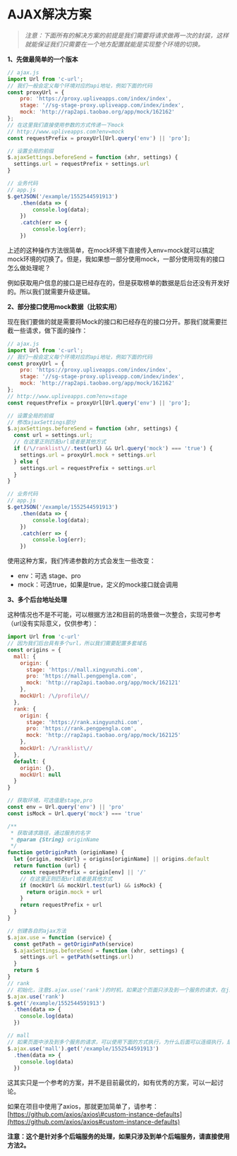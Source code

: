 # AJAX解决方案

> _注意：下面所有的解决方案的前提是我们需要将请求做再一次的封装，这样就能保证我们只需要在一个地方配置就能是实现整个环境的切换。_

**1、先做最简单的一个版本**

```js
// ajax.js
import Url from 'c-url';
// 我们一般会定义每个环境对应的api地址，例如下面的代码
const proxyUrl = {
    pro: 'https://proxy.upliveapps.com/index/index',
    stage: '//sg-stage-proxy.upliveapp.com/index/index',
    mock: 'http://rap2api.taobao.org/app/mock/162162'
};
// 在这里我们直接使用参数的方式传递一下mock
// http://www.upliveapps.com?env=mock
const requestPrefix = proxyUrl[Url.query('env') || 'pro'];

// 设置全局的前缀
$.ajaxSettings.beforeSend = function (xhr, settings) {
  settings.url = requestPrefix + settings.url
}

// 业务代码
// app.js
$.getJSON('/example/1552544591913')
    .then(data => {
        console.log(data);
    })
    .catch(err => {
        console.log(err);
    })
```

上述的这种操作方法很简单，在mock环境下直接传入env=mock就可以搞定mock环境的切换了。但是，我如果想一部分使用mock，一部分使用现有的接口怎么做处理呢？

例如获取用户信息的接口是已经存在的，但是获取榜单的数据是后台还没有开发好的。所以我们就需要升级逻辑。

**2、部分接口使用mock数据（比较实用）**

现在我们要做的就是需要将Mock的接口和已经存在的接口分开。那我们就需要拦截一些请求，做下面的操作：

```js
// ajax.js
import Url from 'c-url';
// 我们一般会定义每个环境对应的api地址，例如下面的代码
const proxyUrl = {
    pro: 'https://proxy.upliveapps.com/index/index',
    stage: '//sg-stage-proxy.upliveapp.com/index/index',
    mock: 'http://rap2api.taobao.org/app/mock/162162'
};
// http://www.upliveapps.com?env=stage
const requestPrefix = proxyUrl[Url.query('env') || 'pro'];

// 设置全局的前缀
// 修改ajaxSettings部分
$.ajaxSettings.beforeSend = function (xhr, settings) {
  const url = settings.url;
  // 在这里正则匹配url或者是其他方式
  if (/\/ranklist\//.test(url) && Url.query('mock') === 'true') {
    settings.url = proxyUrl.mock + settings.url
  } else {
    settings.url = requestPrefix + settings.url
  }
}

// 业务代码
// app.js
$.getJSON('/example/1552544591913')
    .then(data => {
        console.log(data);
    })
    .catch(err => {
        console.log(err);
    })
```

使用这种方案，我们传递参数的方式会发生一些改变：

* env：可选 stage、pro
* mock：可选true，如果是true，定义的mock接口就会调用

**3、多个后台地址处理**

这种情况也不是不可能，可以根据方法2和目前的场景做一次整合，实现可参考（url没有实际意义，仅供参考）：

```js
import Url from 'c-url'
// 因为我们后台具有多个url，所以我们需要配置多套域名
const origins = {
  mall: {
    origin: {
      stage: 'https://mall.xingyunzhi.com',
      pro: 'https://mall.pengpengla.com',
      mock: 'http://rap2api.taobao.org/app/mock/162121'
    },
    mockUrl: /\/profile\//
  },
  rank: {
    origin: {
      stage: 'https://rank.xingyunzhi.com',
      pro: 'https://rank.pengpengla.com',
      mock: 'http://rap2api.taobao.org/app/mock/162125'
    },
    mockUrl: /\/ranklist\//
  },
  default: {
    origin: {},
    mockUrl: null
  }
}

// 获取环境，可选值是stage,pro
const env = Url.query('env') || 'pro'
const isMock = Url.query('mock') === 'true'

/**
 * 获取请求路径，通过服务的名字
 * @param {String} originName 
 */
function getOriginPath (originName) {
  let {origin, mockUrl} = origins[originName] || origins.default
  return function (url) {
    const requestPrefix = origin[env] || '/'
    // 在这里正则匹配url或者是其他方式
    if (mockUrl && mockUrl.test(url) && isMock) {
      return origin.mock + url
    }
    return requestPrefix + url
  }
}

// 创建各自的ajax方法
$.ajax.use = function (service) {
  const getPath = getOriginPath(service)
  $.ajaxSettings.beforeSend = function (xhr, settings) {
    settings.url = getPath(settings.url)
  }
  return $
}
// rank
// 初始化，注意$.ajax.use('rank')的时机，如果这个页面只涉及到一个服务的请求，在js的顶部执行$.ajax.use('rank')就可以了
$.ajax.use('rank')
$.get('/example/1552544591913')
  .then(data => {
    console.log(data)
  })

// mall
// 如果页面中涉及到多个服务的请求，可以使用下面的方式执行，为什么后面可以连缀执行，是因为use返回了$
$.ajax.use('mall').get('/example/1552544591913')
  .then(data => {
    console.log(data)
  })
```

这其实只是一个参考的方案，并不是目前最优的，如有优秀的方案，可以一起讨论。

如果在项目中使用了axios，那就更加简单了，请参考：[https://github.com/axios/axios\#custom-instance-defaults](https://github.com/axios/axios#custom-instance-defaults)

**注意：这个是针对多个后端服务的处理，如果只涉及到单个后端服务，请直接使用方法2。**

